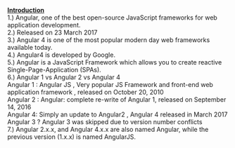 <u><b>Introduction</b></u><br>
1.) Angular, one of the best open-source JavaScript frameworks for web application development.<br>
2.) Released on 23 March 2017<br>
3.) Angular 4 is one of the most popular modern day web frameworks available today.<br>
4.) Angular4 is developed by Google.<br>
5.) Angular is a JavaScript Framework which allows you to create reactive Single-Page-Application (SPAs).<br>
6.) Angular 1 vs Angular 2 vs Angular 4<br>
Angular 1 : Angular JS , Very popular JS Framework and front-end web application framework , released on October 20, 2010<br>
Angular 2 : Angular: complete re-write of Angular 1, released on September 14, 2016<br>
Angular 4: Simply an update to Angular2 , Angular 4 released in March 2017 <br>
Angular 3 ? Angular 3 was skipped due to version number conflicts<br>
7.) Angular 2.x.x, and Angular 4.x.x are also named Angular, while the previous version (1.x.x) is named AngularJS.<br>
